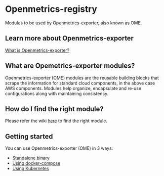 # Openmetrics-registry
Modules to be used by Openmetrics-exporter, also known as OME.

## Learn more about Openmetrics-exporter
[What is Openmetrics-exporter?](https://openmetrics-exporter.last9.io)

## What are Opemetrics-exporter modules?
Openmetrics-exporter (OME) modules are the reusable building blocks that scrape the information for standard cloud components, in the above case AWS components. Modules help organize, encapsulate and re-use configurations along with maintaining consistency. 

## How do I find the right module?
Please refer the wiki [here](https://github.com/last9/openmetrics-registry/wiki#modules) to find the right module. 

## Getting started
You can use Openmetrics-exporter (OME) in 3 ways:
- [Standalone binary](https://last9.jfrog.io/ui/native/last9-openmetrics-exporter)
- [Using docker-compose](https://github.com/last9/openmetrics-registry/wiki/Getting-started#docker-compose)
- [Using Kubernetes](https://github.com/last9/openmetrics-registry/wiki/Getting-started#kubernetes)
